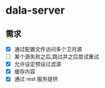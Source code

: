 # dala-server

## 需求

- [x] 通过配置文件访问多个卫月源
- [ ] 某个源失败之后,跳过并之后尝试重试
- [x] 允许设定预设过滤源
- [x] 缓存内容
- [x] 通过 rest 服务提供
